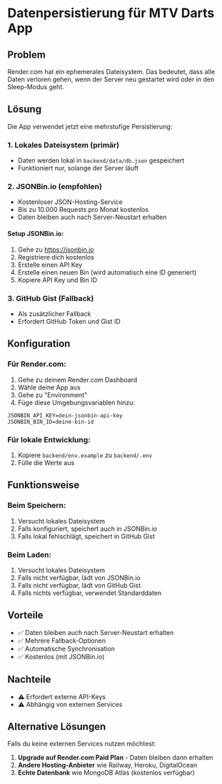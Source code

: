 # Datenpersistierung für MTV Darts App

## Problem
Render.com hat ein ephemerales Dateisystem. Das bedeutet, dass alle Daten verloren gehen, wenn der Server neu gestartet wird oder in den Sleep-Modus geht.

## Lösung
Die App verwendet jetzt eine mehrstufige Persistierung:

### 1. Lokales Dateisystem (primär)
- Daten werden lokal in `backend/data/db.json` gespeichert
- Funktioniert nur, solange der Server läuft

### 2. JSONBin.io (empfohlen)
- Kostenloser JSON-Hosting-Service
- Bis zu 10.000 Requests pro Monat kostenlos
- Daten bleiben auch nach Server-Neustart erhalten

#### Setup JSONBin.io:
1. Gehe zu https://jsonbin.io
2. Registriere dich kostenlos
3. Erstelle einen API Key
4. Erstelle einen neuen Bin (wird automatisch eine ID generiert)
5. Kopiere API Key und Bin ID

### 3. GitHub Gist (Fallback)
- Als zusätzlicher Fallback
- Erfordert GitHub Token und Gist ID

## Konfiguration

### Für Render.com:
1. Gehe zu deinem Render.com Dashboard
2. Wähle deine App aus
3. Gehe zu "Environment"
4. Füge diese Umgebungsvariablen hinzu:

```
JSONBIN_API_KEY=dein-jsonbin-api-key
JSONBIN_BIN_ID=deine-bin-id
```

### Für lokale Entwicklung:
1. Kopiere `backend/env.example` zu `backend/.env`
2. Fülle die Werte aus

## Funktionsweise

### Beim Speichern:
1. Versucht lokales Dateisystem
2. Falls konfiguriert, speichert auch in JSONBin.io
3. Falls lokal fehlschlägt, speichert in GitHub Gist

### Beim Laden:
1. Versucht lokales Dateisystem
2. Falls nicht verfügbar, lädt von JSONBin.io
3. Falls nicht verfügbar, lädt von GitHub Gist
4. Falls nichts verfügbar, verwendet Standarddaten

## Vorteile
- ✅ Daten bleiben auch nach Server-Neustart erhalten
- ✅ Mehrere Fallback-Optionen
- ✅ Automatische Synchronisation
- ✅ Kostenlos (mit JSONBin.io)

## Nachteile
- ⚠️ Erfordert externe API-Keys
- ⚠️ Abhängig von externen Services

## Alternative Lösungen
Falls du keine externen Services nutzen möchtest:

1. **Upgrade auf Render.com Paid Plan** - Daten bleiben dann erhalten
2. **Andere Hosting-Anbieter** wie Railway, Heroku, DigitalOcean
3. **Echte Datenbank** wie MongoDB Atlas (kostenlos verfügbar) 